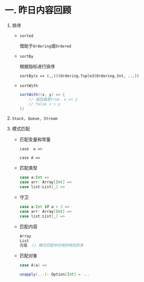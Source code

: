 # 一. 昨日内容回顾

1. 排序

   - `sorted`

     借助于`Ordering`或`Ordered`

   - `sortBy`

     根据指标进行排序

     `sortBy(x => (,,))(Ordering.Tuple3(Ordering.Int, ...))`

   - `sortWith`

     ```scala
     sortWith((x, y) => {
         // 返回值是true  x =< y
         // false x > y
     })
     ```

2. `Stack, Queue, Stream`

3. 模式匹配

   - 匹配变量和常量

     `case  a => `

     `case A => `

   - 匹配类型

     ```scala
     case a:Int => 
     case arr: Array[Int] =>
     case list:List[_] => 
     ```

   - 守卫

     ```scala
     case a:Int if a > 3 => 
     case arr: Array[Int] =>
     case list:List[_] => 
     ```

   - 匹配内容

     ```scala
     Array
     List
     元组  // 模式匹配中的用的特别的多   
     ```

   - 匹配对象

     ```scala
     case A(a) => 
     
     unapply(...): Option[Int] = ...
     ```

     

   

